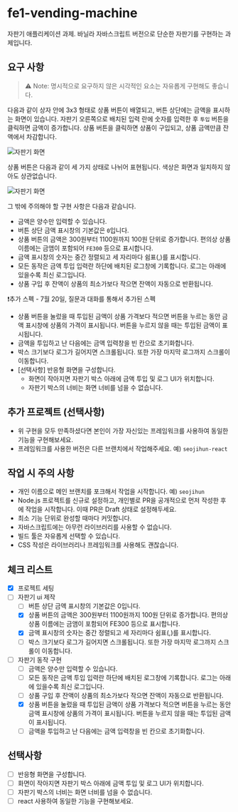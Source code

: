 # fe1-vending-machine

자판기 애플리케이션 과제. 바닐라 자바스크립트 버전으로 단순한 자판기를 구현하는 과제입니다.

## 요구 사항

> ⚠️ Note: 명시적으로 요구하지 않은 시각적인 요소는 자유롭게 구현해도 좋습니다.

다음과 같이 상자 안에 3x3 형태로 상품 버튼이 배열되고, 버튼 상단에는 금액을 표시하는 화면이 있습니다. 자판기 오른쪽으로 배치된 입력 란에 숫자를 입력한 후 `투입` 버튼을 클릭하면 금액이 증가합니다. 상품 버튼을 클릭하면 상품이 구입되고, 상품 금액만큼 잔액에서 차감합니다.

![자판기 화면](./assets/vending-machine.png)

상품 버튼은 다음과 같이 세 가지 상태로 나뉘어 표현됩니다. 색상은 화면과 일치하지 않아도 상관없습니다.

![자판기 화면](./assets/button-state.png)

그 밖에 주의해야 할 구현 사항은 다음과 같습니다.

- 금액은 양수만 입력할 수 있습니다.
- 버튼 상단 금액 표시창의 기본값은 `0`입니다.
- 상품 버튼의 금액은 300원부터 1100원까지 100원 단위로 증가합니다. 편의상 상품 이름에는 금앰이 포함되어 `FE300` 등으로 표시합니다.
- 금액 표시창의 숫자는 중간 정렬되고 세 자리마다 쉼표(,)를 표시합니다.
- 모든 동작은 금액 투입 입력란 하단에 배치된 로그창에 기록합니다. 로그는 아래에 있을수록 최신 로그입니다.
- 상품 구입 후 잔액이 상품의 최소가보다 작으면 잔액이 자동으로 반환됩니다.

❗추가 스펙 - 7월 20일, 질문과 대화를 통해서 추가된 스펙

- 상품 버튼을 눌렀을 때 투입된 금액이 상품 가격보다 적으면 버튼을 누르는 동안 금액 표시창에 상품의 가격이 표시됩니다. 버튼을 누르지 않을 때는 투입된 금액이 표시됩니다.
- 금액을 투입하고 난 다음에는 금액 입력창을 빈 칸으로 초기화합니다.
- 박스 크기보다 로그가 길어지면 스크롤됩니다. 또한 가장 마지막 로그까지 스크롤이 이동합니다.
- [선택사항] 반응형 화면을 구성합니다.
  - 화면이 작아지면 자판기 박스 아래에 금액 투입 및 로그 UI가 위치합니다.
  - 자판기 박스의 너비는 화면 너비를 넘을 수 없습니다.

## 추가 프로젝트 (선택사항)

- 위 구현을 모두 만족하셨다면 본인이 가장 자신있는 프레임워크를 사용하여 동일한 기능을 구현해보세요.
- 프레임워크를 사용한 버전은 다른 브랜치에서 작업해주세요. 예) `seojihun-react`

## 작업 시 주의 사항

- 개인 이름으로 메인 브랜치를 포크해서 작업을 시작합니다. 예) `seojihun`
- Node.js 프로젝트를 신규로 설정하고, 개인별로 PR을 공개적으로 먼저 작성한 후에 작업을 시작합니다. 이때 PR은 Draft 상태로 설정해두세요.
- 최소 기능 단위로 완성할 때마다 커밋합니다.
- 자바스크립트에는 아무런 라이브러리를 사용할 수 없습니다.
- 빌드 툴은 자유롭게 선택할 수 있습니다.
- CSS 작성은 라이브러리나 프레임워크를 사용해도 괜찮습니다.

## 체크 리스트

- [x] 프로젝트 세팅
- [ ] 자판기 ui 제작
  - [ ] 버튼 상단 금액 표시창의 기본값은 0입니다.
  - [x] 상품 버튼의 금액은 300원부터 1100원까지 100원 단위로 증가합니다. 편의상 상품 이름에는 금앰이 포함되어 FE300 등으로 표시합니다.
  - [x] 금액 표시창의 숫자는 중간 정렬되고 세 자리마다 쉼표(,)를 표시합니다.
  - [ ] 박스 크기보다 로그가 길어지면 스크롤됩니다. 또한 가장 마지막 로그까지 스크롤이 이동합니다.
- [ ] 자판기 동작 구현
  - [ ] 금액은 양수만 입력할 수 있습니다.
  - [ ] 모든 동작은 금액 투입 입력란 하단에 배치된 로그창에 기록합니다. 로그는 아래에 있을수록 최신 로그입니다.
  - [ ] 상품 구입 후 잔액이 상품의 최소가보다 작으면 잔액이 자동으로 반환됩니다.
  - [x] 상품 버튼을 눌렀을 때 투입된 금액이 상품 가격보다 적으면 버튼을 누르는 동안 금액 표시창에 상품의 가격이 표시됩니다. 버튼을 누르지 않을 때는 투입된 금액이 표시됩니다.
  - [ ] 금액을 투입하고 난 다음에는 금액 입력창을 빈 칸으로 초기화합니다.

## 선택사항

- [ ] 반응형 화면을 구성합니다.
- [ ] 화면이 작아지면 자판기 박스 아래에 금액 투입 및 로그 UI가 위치합니다.
- [ ] 자판기 박스의 너비는 화면 너비를 넘을 수 없습니다.
- [ ] react 사용하여 동일한 기능을 구현해보세요.
